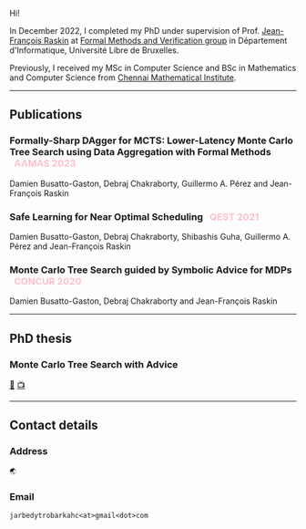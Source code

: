 Hi!

In December 2022, I completed my PhD under supervision of Prof. [Jean-François Raskin](http://di.ulb.ac.be/verif/jfr/) at [Formal Methods and Verification group](http://di.ulb.ac.be/verif/) in Département d'Informatique, Université Libre de Bruxelles.

Previously, I received my MSc in Computer Science and BSc in Mathematics and Computer Science from [Chennai Mathematical Institute](https://www.cmi.ac.in/).

---

## Publications

### Formally-Sharp DAgger for MCTS: Lower-Latency Monte Carlo Tree Search using Data Aggregation with Formal Methods &nbsp;&nbsp;<span style="color:pink">AAMAS 2023</span> 
Damien Busatto-Gaston, Debraj Chakraborty, Guillermo A. Pérez and Jean-François Raskin

<!-- [[pdf]](https://arxiv.org/pdf/2005.09253.pdf)
&nbsp;&nbsp;[[Video]](https://di.ulb.ac.be/verif/debraj/files/QEST21_talk.mp4)
&nbsp;&nbsp;[[Slides]](https://di.ulb.ac.be/verif/debraj/files/QEST21_slides.pdf) -->

### Safe Learning for Near Optimal Scheduling &nbsp;&nbsp;<span style="color:pink">QEST 2021</span>
Damien Busatto-Gaston, Debraj Chakraborty, Shibashis Guha, Guillermo A. Pérez and Jean-François Raskin

<!-- [[📖 pdf]](https://arxiv.org/pdf/2005.09253.pdf)
&nbsp;&nbsp;[[📺 Video]](https://di.ulb.ac.be/verif/debraj/files/QEST21_talk.mp4)
&nbsp;&nbsp;[[Slides]](https://di.ulb.ac.be/verif/debraj/files/QEST21_slides.pdf) -->

### Monte Carlo Tree Search guided by Symbolic Advice for MDPs &nbsp;&nbsp;<span style="color:pink">CONCUR 2020</span>
Damien Busatto-Gaston, Debraj Chakraborty and Jean-François Raskin

<!-- [[pdf]](https://arxiv.org/pdf/2005.09253.pdf)
&nbsp;&nbsp;[[Video]](https://di.ulb.ac.be/verif/debraj/files/QEST21_talk.mp4)
&nbsp;&nbsp;[[Slides]](https://di.ulb.ac.be/verif/debraj/files/QEST21_slides.pdf) -->

---

## PhD thesis

### Monte Carlo Tree Search with Advice
[📖](files/thesis_CHAKRABORTY.pdf)
[📺](https://youtu.be/c3UHVat-0_4)

<!-- 
||
| :---        |    :----:   |
| **Formally-Sharp DAgger for MCTS: Lower-Latency Monte Carlo Tree Search using Data Aggregation with Formal Methods**<br/>Damien Busatto-Gaston, Debraj Chakraborty, Shibashis Guha, Guillermo A. Pérez and Jean-François Raskin| QEST, 2021 |
| **Safe Learning for Near Optimal Scheduling**<br/>Damien Busatto-Gaston, Debraj Chakraborty, Shibashis Guha, Guillermo A. Pérez and Jean-François Raskin| QEST, 2021 |
||[[pdf]](https://arxiv.org/pdf/2005.09253.pdf)[[Video]](https://di.ulb.ac.be/verif/debraj/files/QEST21_talk.mp4)<br/>[[Slides]](https://di.ulb.ac.be/verif/debraj/files/QEST21_slides.pdf)|
| **Monte Carlo Tree Search guided by Symbolic Advice for MDPs**<br/>Damien Busatto-Gaston, Debraj Chakraborty and Jean-François Raskin| CONCUR, 2020 |
||[[pdf]](https://drops.dagstuhl.de/opus/volltexte/2020/12852/pdf/LIPIcs-CONCUR-2020-40.pdf)<br/>[[Video]](https://di.ulb.ac.be/verif/debraj/files/CONCUR20_talk.mp4)<br/>[[Slides]](https://di.ulb.ac.be/verif/debraj/files/CONCUR20_slides.pdf)<br/>[[More]](https://di.ulb.ac.be/verif/debraj/pacman/)| -->

---

<!-- ## Talk(s)

||
| :---        |    :----:   |
| **Monte Carlo Tree Search guided by Symbolic Advice for MDPs**|Highlights,2020|
|[[Video]](https://di.ulb.ac.be/verif/debraj/files/Highlights20_talk.mp4) [[Poster]](https://di.ulb.ac.be/verif/debraj/files/Highlights20_poster.pdf) [[Slides]](https://di.ulb.ac.be/verif/debraj/files/Highlights20_slides.pdf)|

---

## Teaching

|I am/was a teaching assistant for the following courses. Course materials can be found on [Université Virtuelle](https://uv.ulb.ac.be/).|
| :--------------------------|    ---:   |
|INFO-F412 - Formal verification of computer systems |2020-2021|
|INFO-F410 - Embedded systems design |2020-2021|
|INFO-F408 - Computability and complexity |2019-2020|

--- -->

## Contact details

### Address

```
🌏
```

### Email

```
jarbedytrobarkahc<at>gmail<dot>com
```
